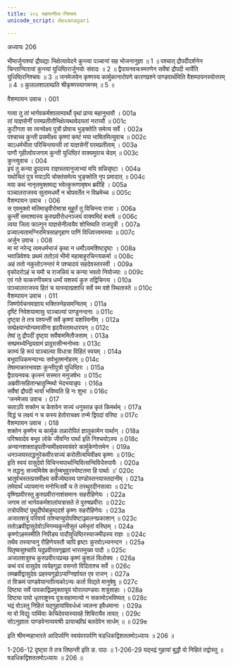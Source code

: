 ```yaml
---
title: २०६ सहपत्नीत्व-निश्चयः
unicode_script: devanagari

---
```



अध्यायः 206

भीमार्जुनाश्यां द्रौपद्याः भिक्षेत्यावेदने कुन्त्या पञ्चानां सह भोजनानुज्ञा ॥ 1 ॥ पश्चात् द्रौपदीदर्शनेन चिन्तान्वितायां कुन्त्यां युधिष्ठिरार्जुनयोः संवादः ॥ 2 ॥ द्वैपायनवचःस्मरणेन सर्वेषां द्रौपदी भार्येति युधिष्ठिरनिश्चयः ॥ 3 ॥ जनमेजयेन कृष्णस्य कार्मुकानारोपणे कारणप्रश्ने पाण्डवार्थमिति वैशम्पायनस्योत्तरम् ॥ 4 ॥ कुलालशालाम्प्रति श्रीकृष्णस्यागमनम् ॥ 5 ॥

वैशम्पायन उवाच ।	001  

गत्वा तु तां भार्गवकर्मशालाम्पार्थौ पृथां प्राप्य महानुभावौ ।	001a  
तां याज्ञसेनीं परमप्रतीतौभिक्षेत्यथावेदयतां नराग्र्यौ ॥	001c  
कुटीगता सा त्वनवेक्ष्य पुत्रौ प्रोवाच भुङ्क्तेति समेत्य सर्वे ।	002a  
पश्चाच्च कुन्ती प्रसमीक्ष्य कृष्णां कष्टं मया भाषितमित्युवाच ॥	002c  
साऽधर्मभीता परिचिन्तयन्ती तां याज्ञसेनीं परमप्रतीताम् ।	003a  
पाणौ गृहीत्वोपजगाम कुन्ती युधिष्ठिरं वाक्यमुवाच चेदम् ॥	003c  
कुन्त्युवाच ।	004  
इयं तु कन्या द्रुपदस्य राज्ञस्तवानुजाभ्यां मयि सन्निसृष्टा ।	004a  
यथोचितं पुत्र मयाऽपि चोक्तंसमेत्य भुङ्क्तेति नृप प्रमादात् ॥	004c  
मया कथं नानृतमुक्तमद्य भवेत्कुरूणामृषभ ब्रवीहि ।	005a  
पञ्चालराजस्य सुतामधर्मो न चोपवर्तेत न विभ्रमेच्च ॥	005c  
वैशम्पायन उवाच ।	006  
स एवमुक्तो मतिमान्नृवीरोमात्रा मुहूर्तं तु विचिन्त्य राजा ।	006a  
कुन्तीं समाश्वास्य कुरुप्रवीरोधनञ्जयं वाक्यमिदं बभाषे ॥	006c  
त्वया जिता फाल्गुन याज्ञसेनीत्वयैव शोभिष्यति राजपुत्री ।	007a  
प्रज्वाल्यतामग्निरमित्रसाहगृहाण पाणिं विधिवत्त्वमस्याः ॥	007c  
अर्जुन उवाच ।	008  
मा मां नरेन्द्र त्वमधर्मभाजं कृथा न धर्मोऽयमशिष्टदृष्टः ।	008a  
भवान्निवेश्यः प्रथमं ततोऽयं भीमो महाबाहुरचिन्त्यकर्मा ॥	008c  
अहं ततो नकुलोऽनन्तरं मे पश्चादयं सहदेवस्तरस्वी ।	009a  
वृकोदरोऽहं च यमौ च राजन्नियं च कन्या भवतो नियोज्याः ॥	009c  
एवं गते यत्करणीयमत्र धर्म्यं यशस्यं कुरु तद्विचिन्त्य ।	010a  
पाञ्चालराजस्य हितं च यत्स्यात्प्रशाधि सर्वे स्म वशे स्थितास्ते ॥	010c  
वैशम्पायन उवाच ।	011  
जिष्णोर्वचनमाज्ञाय भक्तिस्नेहसमन्वितम् ।	011a  
दृष्टिं निवेशयामासुः पाञ्चाल्यां पाण्डुनन्दनाः ॥	011c  
दृष्ट्वा ते तत्र पश्यन्तीं सर्वे कृष्णां यशस्विनीम् ।	012a  
सम्प्रेक्ष्यान्योन्यमासीना हृदयैस्तामधारयन् ॥	012c  
तेषां तु द्रौपदीं दृष्ट्वा सर्वेषाममितौजसाम् ।	013a  
सम्प्रमथ्येन्द्रियग्रामं प्रादुरासीन्मनोभवः ॥	013c  
काम्यं हि रूपं पाञ्चाल्या विधात्रा विहितं स्वयम् ।	014a  
बभूवाधिकमन्याभ्यः सर्वभूतमनोहरम् ॥	014c  
तेषामाकारभावज्ञः कुन्तीपुत्रो युधिष्ठिरः ।	015a  
द्वैपायनवचः कृत्स्नं सस्मार मनुजर्षभः ॥	015c  
अब्रवीत्सहितान्भ्रातॄन्मिथो भेदभयान्नृपः ।	016a  
सर्वेषां द्रौपदी भार्या भविष्यति हि नः शुभा ॥	016c  
\'जनमेजय उवाच ।	017  
सताऽपि शक्तेन च केशवेन सज्यं धनुस्तन्न कृतं किमर्थम् ।	017a  
विद्धं च लक्ष्यं न च कस्य हेतोराचक्ष्व तन्मे द्विपदां वरिष्ठ ॥	017c  
वैशम्पायन उवाच ।	018  
शक्तेन कृष्णेन च कार्मुकं तन्नारोपितं ज्ञातुकामेन पार्थान् ।	018a  
परिश्रवादेव बभूव लोके जीवन्ति पार्था इति निश्चयोऽस्य ॥	018c  
अन्यानशक्तान्नृपतीन्समीक्ष्यस्वयंवरे कार्मुकेणोत्तमेन ।	019a  
धनञ्जयस्तद्धनुरेकवीरःसज्यं करोतीत्यभिवीक्ष्य कृष्णः ॥	019c  
इति स्वयं वासुदेवो विचिन्त्यपार्थान्विवित्सन्विविधैरुपायैः ।	020a  
न तद्धनुः सज्यमियेष कर्तुम्बभूवुरस्येष्टतमा हि पार्थाः ॥\'	020c  
भ्रातुर्वचस्तत्प्रसमीक्ष्य सर्वेज्येष्ठस्य पाण्डोस्तनयास्तदानीम् ।	021a  
तमेवार्थं ध्यायमाना मनोभिःसर्वे च ते तस्थुरदीनसत्वाः ॥	021c  
वृष्णिप्रवीरस्तु कुरुप्रवीरानाशंसमानः सहरौहिणेयः ।	022a  
जगाम तां भार्गवकर्मशालांयत्रासते ते पुरुषप्रवीराः ॥	022c  
तत्रोपविष्टं पृथुदीर्घबाहुम्ददर्श कृष्णः सहरौहिणेयः ।	023a  
अजातशत्रुं परिवार्य तांश्चाप्युपोपविष्टाञ्ज्वलनप्रकाशान् ॥	023c  
ततोऽब्रवीद्वासुदेवोऽभिगम्यकुन्तीसुतं धर्मभृतां वरिष्ठम् ।	024a  
कृष्णोऽहमस्मीति निपीड्य पादौयुधिष्ठिरस्याजमीढस्य राज्ञः ॥	024c  
तथैव तस्याप्यनु रौहिणेयस्तौ चापि हृष्टाः कुरवोऽभ्यनन्दन ।	025a  
पितृष्वसुश्चापि यदुप्रवीरावगृह्णतां भारतमुख्य पादौ ॥	025c  
अजातशत्रुश्च कुरुप्रवीरःपप्रच्छ कृष्णं कुशलं विलोक्य ।	026a  
कथं वयं वासुदेव त्वयेहगूढा वसन्तो विदिताश्च सर्वे ॥	026c  
तमब्रवीद्वासुदेवः प्रहस्यगूढोऽप्यग्निर्ज्ञायत एव राजन् ।	027a  
तं विक्रमं पाण्डवेयानतीत्यकोऽन्यः कर्ता विद्यते मानुषेषु ॥	027c  
दिष्ट्या सर्वे पावकाद्विप्रमुक्तायूयं घोरात्पाण्डवाः शत्रुसाहाः ।	028a  
दिष्ट्या पापो धृतराष्ट्रस्य पुत्रःसहामात्यो न सकामोऽभविष्यत् ॥	028c  
भद्रं वोऽस्तु निहितं यद्गुहायांविवर्धध्वं ज्वलना इवैधमानाः ।	029a  
मा वो विद्युः पार्थिवाः केचिदेवयास्यावहे शिबिरायैव तावत् ।	029c  
सोऽनुज्ञातः पाण्डवेनाव्ययश्रीः प्रायाच्छीघ्रं बलदेवेन सार्धम् ॥ ॥	029e  

इति श्रीमन्महाभारते आदिपर्वणि स्वयंवरपर्वणि षडधिकद्विशततमोऽध्यायः ॥ 206 ॥

1-206-12 दृष्ट्वा ते तत्र तिष्ठन्ती इति ङ. पाठः ॥ 1-206-29 यद्भद्रं गुहायां बुद्धौ वो निहितं तद्वोस्तु ॥ षडधिकद्विशततमोऽध्यायः ॥ 206 ॥